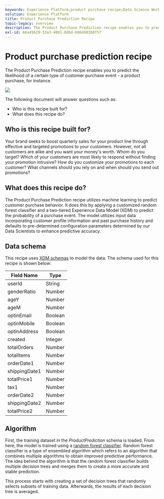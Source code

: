 ```yaml
---
keywords: Experience Platform;product purchase recipe;Data Science Workspace;popular topics;recipes;pre build recipe
solution: Experience Platform
title: Product Purchase Prediction Recipe
topic-legacy: overview
description: The Product Purchase Prediction recipe enables you to predict the likelihood of a certain type of customer purchase event - a product purchase, for instance.
exl-id: 66a45629-33a3-4081-8dbd-b864983b8f57
---
```

# Product purchase prediction recipe

The Product Purchase Prediction recipe enables you to predict the likelihood of a certain type of customer purchase event - a product purchase, for instance.

![](../images/pre-built-recipes/ppp_bigpicture.png)

The following document will answer questions such as:
* Who is this recipe built for?
* What does this recipe do?

## Who is this recipe built for?

Your brand seeks to boost quarterly sales for your product line through effective and targeted promotions to your customers. However, not all customers are alike and you want your money's worth. Whom do you target? Which of your customers are most likely to respond without finding your promotion intrusive? How do you customize your promotions to each customer? What channels should you rely on and when should you send out promotions?

## What does this recipe do?

The Product Purchase Prediction recipe utilizes machine learning to predict customer purchase behavior. It does this by applying a customized random forest classifier and a two-tiered Experience Data Model (XDM) to predict the probability of a purchase event. The model utilizes input data incorporating customer profile information and past purchase history and defaults to pre-determined configuration parameters determined by our Data Scientists to enhance predictive accuracy. 

## Data schema

This recipe uses [XDM schemas](../../xdm/home.md) to model the data. The schema used for this recipe is shown below:

| Field Name | Type |
| --- | --- |
| userId | String |
| genderRatio | Number |
| ageY | Number |
| ageM | Number |
| optinEmail | Boolean |
| optinMobile | Boolean |
| optinAddress | Boolean |
| created | Integer |
| totalOrders | Number |
| totalItems | Number |
| orderDate1 | Number |
| shippingDate1 | Number |
| totalPrice1 | Number |
| tax1 | Number |
| orderDate2 | Number |
| shippingDate2 | Number |
| totalPrice2 | Number |


## Algorithm

First, the training dataset in the *ProductPrediction* schema is loaded. From here, the model is trained using a [random forest classifier](https://scikit-learn.org/stable/modules/generated/sklearn.ensemble.RandomForestClassifier.html). Random forest classifier is a type of ensembled algorithm which refers to an algorithm that combines multiple algorithms to obtain improved predictive performance. The idea behind the algorithm is that the random forest classifier builds multiple decision trees and merges them to create a more accurate and stable prediction.

This process starts with creating a set of decision trees that randomly selects subsets of training data. Afterwards, the results of each decision tree is averaged.
